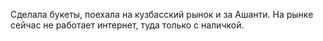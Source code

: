 Сделала букеты, поехала на кузбасский рынок и за Ашанти. На рынке сейчас не работает интернет, туда только с наличкой.
